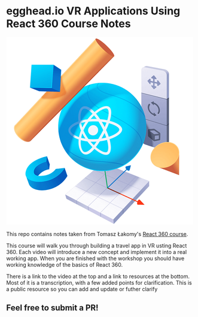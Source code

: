 # egghead.io VR Applications Using React 360 Course Notes

![](React360.png)


This repo contains notes taken from Tomasz Łakomy's [React 360 course](https://egghead.io/courses/vr-applications-using-react-360).

This course will walk you through building a travel app in VR usting React 360. Each video will introduce a new concept and implement it into a real working app. When you are finished with the workshop you should have working knowledge of the basics of React 360.

There is a link to the video at the top and a link to resources at the bottom. Most of it is a transcription, with a few added points for clarification. This is a public resource so you can add and update or futher clarify


## Feel free to submit a PR!
